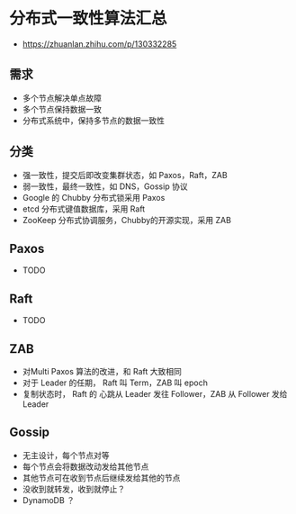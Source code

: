 # 分布式一致性算法汇总
- https://zhuanlan.zhihu.com/p/130332285

## 需求
- 多个节点解决单点故障
- 多个节点保持数据一致
- 分布式系统中，保持多节点的数据一致性

## 分类
- 强一致性，提交后即改变集群状态，如 Paxos，Raft，ZAB
- 弱一致性，最终一致性，如 DNS，Gossip 协议
- Google 的 Chubby 分布式锁采用 Paxos
- etcd 分布式键值数据库，采用 Raft
- ZooKeep 分布式协调服务，Chubby的开源实现，采用 ZAB

## Paxos
- TODO

## Raft 
- TODO

## ZAB 
- 对Multi Paxos 算法的改进，和 Raft 大致相同
- 对于 Leader 的任期， Raft 叫 Term，ZAB 叫 epoch
- 复制状态时， Raft 的 心跳从 Leader 发往 Follower，ZAB 从 Follower 发给 Leader

## Gossip
- 无主设计，每个节点对等
- 每个节点会将数据改动发给其他节点
- 其他节点可在收到节点后继续发给其他的节点
- 没收到就转发，收到就停止？
- DynamoDB ？















